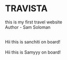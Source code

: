 # TRAVISTA
this is my first travel website
<br>
Author - Sam Soloman

<br>
Hii this is sanchiti on board! 
</br>

<br>
Hii this is Samyyy on board! 
</br>